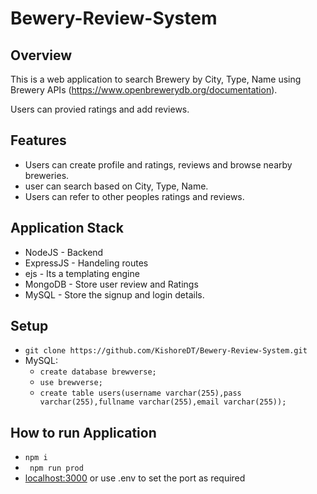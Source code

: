 # Bewery-Review-System

## Overview
This is a web application to search Brewery by City, Type, Name using Brewery APIs (https://www.openbrewerydb.org/documentation).

Users can provied ratings and add reviews.

## Features
- Users can create profile and ratings, reviews and browse nearby breweries.
- user can search based on City, Type, Name.
- Users can refer to other peoples ratings and reviews.

## Application Stack
- NodeJS - Backend
- ExpressJS - Handeling routes
- ejs - Its a templating engine
- MongoDB - Store user review and Ratings
- MySQL - Store the signup and login details.

## Setup
- ``` git clone https://github.com/KishoreDT/Bewery-Review-System.git ```
- MySQL:
    - ```create database brewverse;```
    - ```use brewverse;```
    - ```create table users(username varchar(255),pass varchar(255),fullname varchar(255),email varchar(255));```

## How to run Application
- ``` npm i ```
- ``` npm run prod```
- [localhost:3000](http://localhost:3000) or use .env to set the port as required